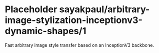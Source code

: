 # Placeholder sayakpaul/arbitrary-image-stylization-inceptionv3-dynamic-shapes/1
Fast arbitrary image style transfer based on an InceptionV3 backbone.

<!-- dataset: Multiple -->
<!-- module-type: image-style-transfer -->
<!-- network-architecture: Other -->
<!-- fine-tunable: false -->
<!-- license: Apache-2.0 -->
